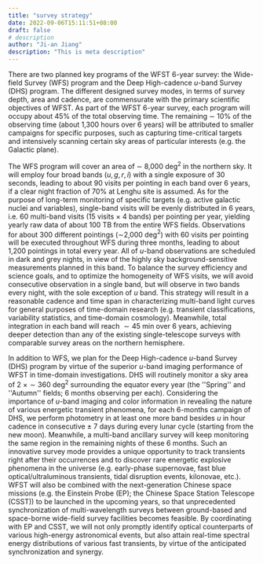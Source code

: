 ```yaml
---
title: "survey strategy"
date: 2022-09-06T15:11:51+08:00
draft: false
# description
author: "Ji-an Jiang"
description: "This is meta description"
---
```


There are two planned key programs of the WFST 6-year survey: the Wide-field Survey (WFS) program and the Deep High-cadence $u$-band Survey (DHS) program. The different designed survey modes, in terms of survey depth, area and cadence, are commensurate with the primary scientific objectives of WFST. As part of the WFST 6-year survey, each program will occupy about 45\% of the total observing time. The remaining $\sim$ 10\% of the observing time (about 1,300 hours over 6 years) will be attributed to smaller campaigns for specific purposes, such as capturing time-critical targets and intensively scanning certain sky areas of particular interests (e.g. the Galactic plane).

The WFS program will cover an area of $\sim$ 8,000 deg$^2$ in the northern sky. It will employ four broad bands ($u, g, r, i$) with a single exposure of 30 seconds, leading to about 90 visits per pointing in each band over 6 years, if a clear night fraction of 70\% at Lenghu site is assumed. As for the purpose of long-term monitoring of specific targets (e.g. active galactic nuclei and variables), single-band visits will be evenly distributed in 6 years, i.e. 60 multi-band visits (15 visits $\times$ 4 bands) per pointing per year, yielding yearly raw data of about 100 TB from the entire WFS fields. Observations for about 300 different pointings ($\sim$2,000 deg$^2$) with 60 visits per pointing will be executed throughout WFS during three months, leading to about 1,200 pointings in total every year. All of $u$-band observations are scheduled in dark and grey nights, in view of the highly sky background-sensitive measurements planned in this band. To balance the survey efficiency and science goals, and to optimize the homogeneity of WFS visits, we will avoid consecutive observation in a single band, but will observe in two bands every night, with the sole exception of $u$ band. This strategy will result in a reasonable cadence and time span in characterizing multi-band light curves for general purposes of time-domain research (e.g. transient classifications, variability statistics, and time-domain cosmology). Meanwhile, total integration in each band will reach $\sim 45$ min over 6 years, achieving deeper detection than any of the existing single-telescope surveys with comparable survey areas on the northern hemisphere.

In addition to WFS, we plan for the Deep High-cadence $u$-band Survey (DHS) program by virtue of the superior $u$-band imaging performance of WFST in time-domain investigations. DHS will routinely monitor a sky area of $2~\times \sim360$ deg$^2$ surrounding the equator every year (the ''Spring'' and ''Autumn'' fields; 6 months observing per each). Considering the importance of $u$-band imaging and color information in revealing the nature of various energetic transient phenomena, for each 6-months campaign of DHS, we perform photometry in at least one more band besides $u$ in hour cadence in consecutive $\pm$ 7 days during every lunar cycle (starting from the new moon). Meanwhile, a multi-band ancillary survey will keep monitoring the same region in the remaining nights of these 6 months. Such an innovative survey mode provides a unique opportunity to track transients right after their occurrences and to discover rare energetic explosive phenomena in the universe (e.g. early-phase supernovae, fast blue optical/ultraluminous transients, tidal disruption events, kilonovae, etc.). WFST will also be combined with the next-generation Chinese space missions (e.g. the Einstein Probe (EP); the Chinese Space Station Telescope (CSST)) to be launched in the upcoming years, so that unprecedented synchronization of multi-wavelength surveys between ground-based and space-borne wide-field survey facilities becomes feasible. By coordinating with EP and CSST, we will not only promptly identify optical counterparts of various high-energy astronomical events, but also attain real-time spectral energy distributions of various fast transients, by virtue of the anticipated synchronization and synergy.
